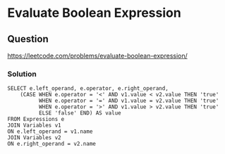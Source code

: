 #  Evaluate Boolean Expression
## Question
https://leetcode.com/problems/evaluate-boolean-expression/
### Solution
```
SELECT e.left_operand, e.operator, e.right_operand,
    (CASE WHEN e.operator = '<' AND v1.value < v2.value THEN 'true'
          WHEN e.operator = '=' AND v1.value = v2.value THEN 'true'
          WHEN e.operator = '>' AND v1.value > v2.value THEN 'true'
          ELSE 'false' END) AS value
FROM Expressions e
JOIN Variables v1
ON e.left_operand = v1.name
JOIN Variables v2
ON e.right_operand = v2.name
```

